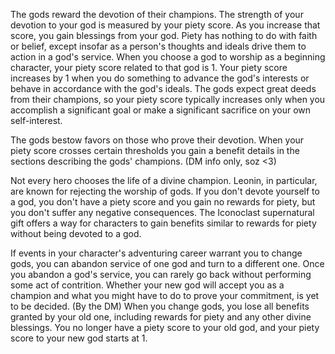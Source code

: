 The gods reward the devotion of their champions. The strength of your devotion to your god is measured by your piety score. As you increase that score, you gain blessings from your god. Piety has nothing to do with faith or belief, except insofar as a person's thoughts and ideals drive them to action in a god's service. 
When you choose a god to worship as a beginning character, your piety score related to that god is 1. Your piety score increases by 1 when you do something to advance the god's interests or behave in accordance with the god's ideals. The gods expect great deeds from their champions, so your piety score typically increases only when you accomplish a significant goal or make a significant sacrifice on your own self-interest. 

The gods bestow favors on those who prove their devotion. When your piety score crosses certain thresholds you gain a benefit details in the sections describing the gods' champions. (DM info only, soz <3)

Not every hero chooses the life of a divine champion. Leonin, in particular, are known for rejecting the worship of gods. If you don't devote yourself to a god, you don't have a piety score and you gain no rewards for piety, but you don't suffer any negative consequences. 
The Iconoclast supernatural gift offers a way for characters to gain benefits similar to rewards for piety without being devoted to a god.

If events in your character's adventuring career warrant you to change gods, you can abandon service of one god and turn to a different one. Once you abandon a god's service, you can rarely go back without performing some act of contrition. 
Whether your new god will accept you as a champion and what you might have to do to prove your commitment, is yet to be decided. (By the DM)
When you change gods, you lose all benefits granted by your old one, including rewards for piety and any other divine blessings. You no longer have a piety score to your old god, and your piety score to your new god starts at 1.